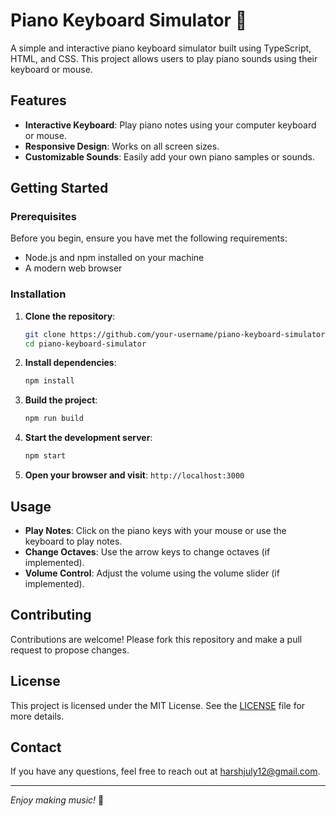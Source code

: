 # Piano Keyboard Simulator 🎹

A simple and interactive piano keyboard simulator built using TypeScript, HTML, and CSS. This project allows users to play piano sounds using their keyboard or mouse.

## Features

- **Interactive Keyboard**: Play piano notes using your computer keyboard or mouse.
- **Responsive Design**: Works on all screen sizes.
- **Customizable Sounds**: Easily add your own piano samples or sounds.

## Getting Started

### Prerequisites

Before you begin, ensure you have met the following requirements:

- Node.js and npm installed on your machine
- A modern web browser

### Installation

1. **Clone the repository**:

    ```bash
    git clone https://github.com/your-username/piano-keyboard-simulator.git
    cd piano-keyboard-simulator
    ```

2. **Install dependencies**:

    ```bash
    npm install
    ```

3. **Build the project**:

    ```bash
    npm run build
    ```

4. **Start the development server**:

    ```bash
    npm start
    ```

5. **Open your browser and visit**: `http://localhost:3000`

## Usage

- **Play Notes**: Click on the piano keys with your mouse or use the keyboard to play notes.
- **Change Octaves**: Use the arrow keys to change octaves (if implemented).
- **Volume Control**: Adjust the volume using the volume slider (if implemented).

## Contributing

Contributions are welcome! Please fork this repository and make a pull request to propose changes.

## License

This project is licensed under the MIT License. See the [LICENSE](./LICENSE) file for more details.

## Contact

If you have any questions, feel free to reach out at [harshjuly12@gmail.com](mailto:harshjuly12@gmail.com).

---

*Enjoy making music!* 🎵


